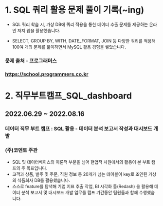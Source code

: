 

# 1. SQL 쿼리 활용 문제 풀이 기록(~ing)

* SQL 쿼리 학습 시, 가상 DB에 쿼리 적용을 통한 데이터 추출 문제를 제공하는 온라인 저지 웹을 활용했습니다.

* SELECT, GROUP BY, WITH, DATE_FORMAT, JOIN 등 다양한 쿼리를 적용해 100여 개의 문제를 풀이하면서 MySQL 활용 경험을 쌓았습니다.

### 문제 출처 - 프로그래머스
### https://school.programmers.co.kr

# 2. 직무부트캠프_SQL_dashboard
## 2022.06.29 ~ 2022.08.16

### 데이터 직무 부트 캠프 : SQL 활용 - 데이터 분석 보고서 작성과 대시보드 개발
### (주)코멘토 주관

* SQL 및 데이터베이스의 이론적 부분을 넘어 현업적 차원에서의 활용이 본 부트 캠프의 주 목표입니다.
* 고객과 상품, 발주 및 주문, 직원 정보 등 20개가 넘는 테이블이 key로 조인된 가상의 식품회사 DB를 활용했습니다.
* 스스로 feature를 탐색해 기업 지표 추출 작업, BI 시각화 툴(Redash) 을 활용해 데이터 분석 보고서 및 대시보드 개발 업무를 캠프 기간동안 팀원들과 함께 수행했습니다.

